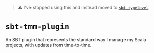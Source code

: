 > ⚠️ I've stopped using this and instead moved to [`sbt-typelevel`](https://github.com/typelevel/sbt-typelevel).

# `sbt-tmm-plugin`

An SBT plugin that represents the standard way I manage my Scala projects, with updates from time-to-time.
